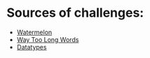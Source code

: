 **Sources of challenges:**
============================

- [Watermelon](https://codeforces.com/problemset/problem/4/A)
- [Way Too Long Words](https://codeforces.com/problemset/problem/71/A)
- [Datatypes](https://www.hackerrank.com/challenges/java-datatypes/problem)